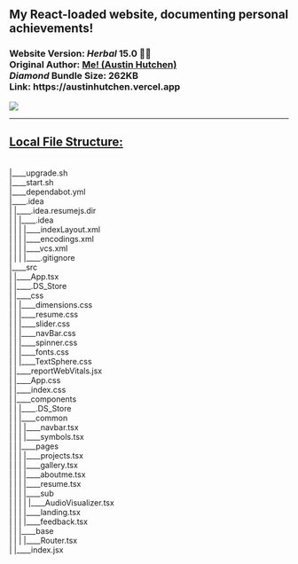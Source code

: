 <h2>My React-loaded website, documenting personal achievements!</h2>  <h3>Website Version: <i>Herbal</i> <b> 15.0 🧉🍵 </b> 
<br/> Original Author: <u><b>Me! (Austin Hutchen) </b></u> 
<br/>  <i> Diamond </i>Bundle Size: <b> 262KB </b>
<br/> Link: <b> https://austinhutchen.vercel.app </b>
 </h3>
 <img src ="https://github.com/austinhutchen/austinscode/assets/93489691/e1a761ab-9025-442f-a739-b883f5b69745"/>


<hr/>
 <u> <h2> Local File Structure: </h2> </u> <br/>
|____upgrade.sh <br/>
|____start.sh <br/>
|____dependabot.yml <br/>
|____.idea <br/>
| |____.idea.resumejs.dir <br/>
| | |____.idea <br/>
| | | |____indexLayout.xml <br/>
| | | |____encodings.xml <br/>
| | | |____vcs.xml <br/>
| | | |____.gitignore <br/>
|____src <br/>
| |____App.tsx <br/>
| |____.DS_Store <br/>
| |____css <br/>
| | |____dimensions.css <br/>
| | |____resume.css <br/>
| | |____slider.css <br/>
| | |____navBar.css <br/>
| | |____spinner.css <br/>
| | |____fonts.css <br/>
| | |____TextSphere.css <br/> 
| |____reportWebVitals.jsx <br/>
| |____App.css <br/>
| |____index.css <br/>
| |____components <br/>
| | |____.DS_Store <br/>
| | |____common <br/> 
| | | |____navbar.tsx <br/>
| | | |____symbols.tsx <br/>
| | |____pages <br/>
| | | |____projects.tsx <br/>
| | | |____gallery.tsx <br/>
| | | |____aboutme.tsx <br/>
| | | |____resume.tsx <br/>
| | | |____sub <br/>
| | | | |____AudioVisualizer.tsx <br/>
| | | |____landing.tsx <br/>
| | | |____feedback.tsx <br/>
| | |____base <br/>
| | | |____Router.tsx <br/>
| |____index.jsx <br/>
